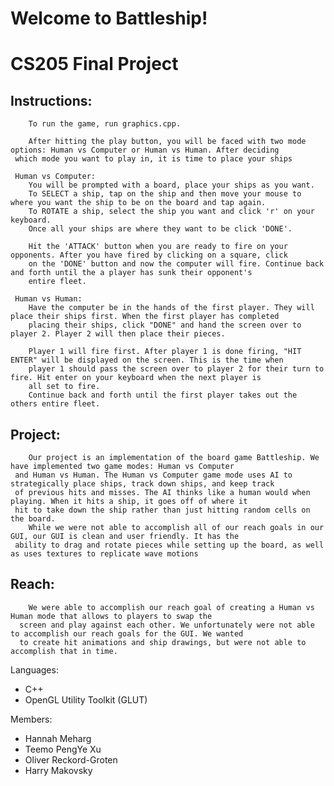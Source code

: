 
# Welcome to Battleship!

# CS205 Final Project

## Instructions:
        To run the game, run graphics.cpp.

        After hitting the play button, you will be faced with two mode options: Human vs Computer or Human vs Human. After deciding
     which mode you want to play in, it is time to place your ships

     Human vs Computer:
        You will be prompted with a board, place your ships as you want.
        To SELECT a ship, tap on the ship and then move your mouse to where you want the ship to be on the board and tap again.
        To ROTATE a ship, select the ship you want and click 'r' on your keyboard.
        Once all your ships are where they want to be click 'DONE'.

        Hit the 'ATTACK' button when you are ready to fire on your opponents. After you have fired by clicking on a square, click
        on the 'DONE' button and now the computer will fire. Continue back and forth until the a player has sunk their opponent's
        entire fleet.

     Human vs Human:
        Have the computer be in the hands of the first player. They will place their ships first. When the first player has completed
        placing their ships, click "DONE" and hand the screen over to player 2. Player 2 will then place their pieces.

        Player 1 will fire first. After player 1 is done firing, "HIT ENTER" will be displayed on the screen. This is the time when
        player 1 should pass the screen over to player 2 for their turn to fire. Hit enter on your keyboard when the next player is
        all set to fire.
        Continue back and forth until the first player takes out the others entire fleet.


## Project:

        Our project is an implementation of the board game Battleship. We have implemented two game modes: Human vs Computer
     and Human vs Human. The Human vs Computer game mode uses AI to strategically place ships, track down ships, and keep track
     of previous hits and misses. The AI thinks like a human would when playing. When it hits a ship, it goes off of where it
     hit to take down the ship rather than just hitting random cells on the board.
	    While we were not able to accomplish all of our reach goals in our GUI, our GUI is clean and user friendly. It has the
	 ability to drag and rotate pieces while setting up the board, as well as uses textures to replicate wave motions


## Reach:

	    We were able to accomplish our reach goal of creating a Human vs Human mode that allows to players to swap the
	  screen and play against each other. We unfortunately were not able to accomplish our reach goals for the GUI. We wanted
	  to create hit animations and ship drawings, but were not able to accomplish that in time.

Languages:
* C++
* OpenGL Utility Toolkit (GLUT)


Members:
* Hannah Meharg
* Teemo PengYe Xu
* Oliver Reckord-Groten
* Harry Makovsky


